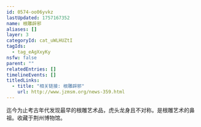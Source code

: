 ```yaml
---
id: 0574-oo06yvkz
lastUpdated: 1757167352
name: 根雕辟邪
aliases: []
layer: 3
categoryId: cat_uWLHUZtI
tagIds:
  - tag_eAgXxyKy
nsfw: false
parent: ""
relatedEntries: []
timelineEvents: []
titledLinks:
  - title: "相关链接: 根雕辟邪"
    url: http://www.jzmsm.org/news-359.html
---
```


迄今为止考古年代发现最早的根雕艺术品，虎头龙身且不对称。是根雕艺术的鼻祖。收藏于荆州博物馆。
